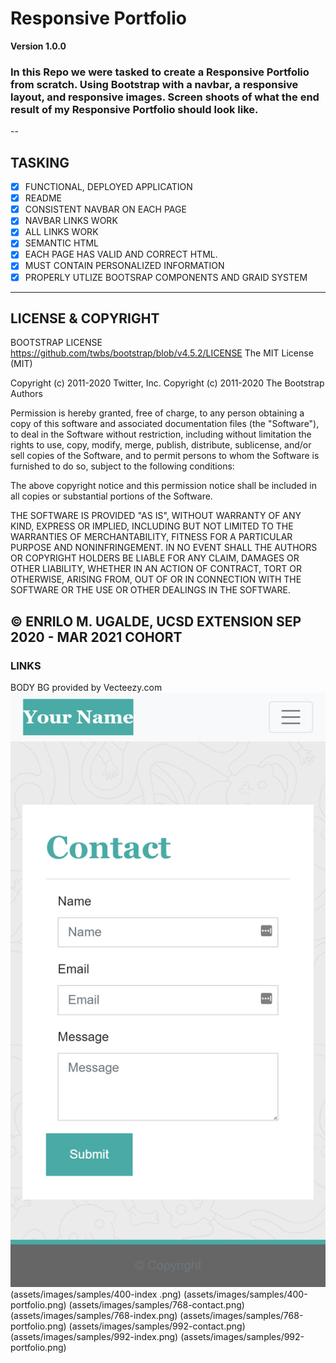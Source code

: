 # Responsive Portfolio
**Version 1.0.0**
### In this Repo we were tasked to create a Responsive Portfolio from scratch. Using Bootstrap with a navbar, a responsive layout, and responsive images. Screen shoots of what the end result of my Responsive Portfolio should look like.
--
## TASKING
-[X] FUNCTIONAL, DEPLOYED APPLICATION
-[X] README
-[X] CONSISTENT NAVBAR ON EACH PAGE
-[X] NAVBAR LINKS WORK
-[X] ALL LINKS WORK
-[X] SEMANTIC HTML
-[X] EACH PAGE HAS VALID AND CORRECT HTML.
-[X] MUST CONTAIN PERSONALIZED INFORMATION
-[X] PROPERLY UTLIZE BOOTSRAP COMPONENTS AND GRAID SYSTEM
---
## LICENSE & COPYRIGHT
BOOTSTRAP LICENSE
https://github.com/twbs/bootstrap/blob/v4.5.2/LICENSE
The MIT License (MIT)

Copyright (c) 2011-2020 Twitter, Inc.
Copyright (c) 2011-2020 The Bootstrap Authors

Permission is hereby granted, free of charge, to any person obtaining a copy
of this software and associated documentation files (the "Software"), to deal
in the Software without restriction, including without limitation the rights
to use, copy, modify, merge, publish, distribute, sublicense, and/or sell
copies of the Software, and to permit persons to whom the Software is
furnished to do so, subject to the following conditions:

The above copyright notice and this permission notice shall be included in
all copies or substantial portions of the Software.

THE SOFTWARE IS PROVIDED "AS IS", WITHOUT WARRANTY OF ANY KIND, EXPRESS OR
IMPLIED, INCLUDING BUT NOT LIMITED TO THE WARRANTIES OF MERCHANTABILITY,
FITNESS FOR A PARTICULAR PURPOSE AND NONINFRINGEMENT. IN NO EVENT SHALL THE
AUTHORS OR COPYRIGHT HOLDERS BE LIABLE FOR ANY CLAIM, DAMAGES OR OTHER
LIABILITY, WHETHER IN AN ACTION OF CONTRACT, TORT OR OTHERWISE, ARISING FROM,
OUT OF OR IN CONNECTION WITH THE SOFTWARE OR THE USE OR OTHER DEALINGS IN
THE SOFTWARE.

&copy; ENRILO M. UGALDE, UCSD EXTENSION SEP 2020 - MAR 2021 COHORT
----
### LINKS
BODY BG provided by Vecteezy.com
![Screen shoots of what end results should look like](assets/images/samples/400-contact.png)
(assets/images/samples/400-index .png)
(assets/images/samples/400-portfolio.png)
(assets/images/samples/768-contact.png)
(assets/images/samples/768-index.png)
(assets/images/samples/768-portfolio.png)
(assets/images/samples/992-contact.png)
(assets/images/samples/992-index.png)
(assets/images/samples/992-portfolio.png)